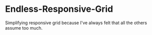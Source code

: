 Endless-Responsive-Grid
=======================

Simplifying responsive grid because I've always felt that all the others assume too much.
